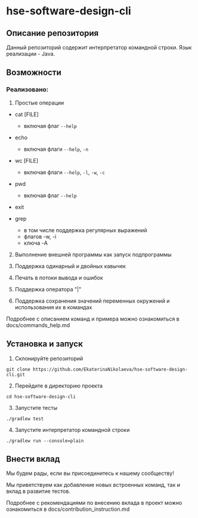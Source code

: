 # hse-software-design-cli

## Описание репозитория

Данный репозиторий содержит интерпретатор командной строки. Язык реализации - Java.

## Возможности


### Реализовано:

1. Простые операции

* cat [FILE]

    * включая флаг `--help`

* echo

    * включая флаги `--help`, `-n`

* wc [FILE]

    * включая флаги `--help`, `-l`, `-w`, `-c`

* pwd

    * включая флаг `--help`

* exit

* grep
  * в том числе поддержка регулярных выражений
  * флагов -w, -i
  * ключа -A

2. Выполнение внешней программы как запуск подпрограммы

3. Поддержка одинарный и двойных кавычек

4. Печать в потоки вывода и ошибок

5. Поддержка оператора "|"

6. Поддержка сохранения значений переменных окружений и использования их в командах

Подробнее с описанием команд и примера можно ознакомиться в docs/commands_help.md

## Установка и запуск

1. Склонируйте репозиторий

```
git clone https://github.com/EkaterinaNikolaeva/hse-software-design-cli.git
```

2. Перейдите в директорию проекта

```
cd hse-software-design-cli
```
3. Запустите тесты

```
./gradlew test
```
4. Запустите интерпретатор командной строки

```
./gradlew run --console=plain
```

## Внести вклад

Мы будем рады, если вы присоединитесь к нашему сообществу!

Мы приветствуем как добавление новых встроенных команд, так и вклад в развитие тестов.

Подробнее с рекомендациями по внесению вклада в проект можно ознакомиться в docs/contribution_instruction.md

